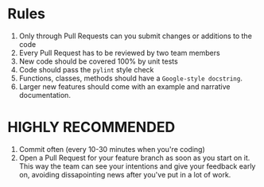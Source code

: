 Rules
=====

1. Only through Pull Requests can you submit changes or additions to the code
2. Every Pull Request has to be reviewed by two team members
3. New code should be covered 100% by unit tests
4. Code should pass the `pylint` style check
5. Functions, classes, methods should have a `Google-style docstring`.
6. Larger new features should come with an example and narrative documentation.


HIGHLY RECOMMENDED
==================

1. Commit often (every 10-30 minutes when you're coding)
2. Open a Pull Request for your feature branch as soon as you start on it. This way the team can see your intentions 
and give your feedback early on, avoiding dissapointing news after you've put in a lot of work.

